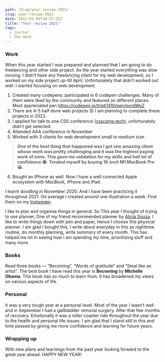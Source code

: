 ```yaml
---
path: /blog/year-review-2021/
slug: year-review-2021
date: 2022-01-01T18:57:25Z
title: "Year review 2021"
tags:
  - journal
  - the-desk
---
```


### Work

When this year started I was prepared and planned that I am going to do freelancing and other side project. As the year started everything was slow moving. I didn’t have any freelancing client for my web development, so I worked on my side project up-till April. Unfortunately that didn’t worked out well. I started focusing on web development.

1. Created many codepens; participated in 6 codepen challenges. Many of them were liked by the community and featured on different places. Most appreciated pen https://codepen.io/tripti1410/pen/pordWpZ
2. There are 4-5 half done web projects 😞 I am planning to complete these projects in 2022.
3. I applied for talk to one CSS conference ([csscamp.tech](https://csscamp.tech)), unfortunately didn’t get selected.
4. Attended AAA conference in November
5. Worked with 3 clients for web development small to medium size.

> **One of the best thing that happened was I got one amazing client whose work was pretty challenging and it was the highest paying work of mine. This gave me validation for my skills and hell lot of confidence 😁. Treated myself by buying 16-inch M1 MacBook Pro 😀.**

6. Bought an iPhone as well. Now I have a well connected Apple ecosystem with MacBook, iPhone and iPad.

I learnt doodling in November 2020. And I have been practicing it throughout 2021. On average I created around one illustration a week. Find them on my [Instagram](https://www.instagram.com/triptiscreations/).

I like to plan and organise things in general. So This year I thought of trying to use planner, One of my friend recommended planner by [Alicia Souza](https://aliciasouza.com). I like to write things down with pen and paper, hence I choose this physical planner. I am glad I bought this, I write about everyday in this as nighttime routine, do monthly planning, write summary of every month. This has helped me lot in seeing how I am spending my time, prioritizing stuff and many more.

### Books

Read three books — “Becoming”, “Words of gratitude” and “Steal like an artist”.
The best book I have read this year is **Becoming** by **Michelle Obama**. This book has so much to learn from. It has broadened my views on various aspects of life.

### Personal

It was a very tough year at a personal level. Most of the year I wasn’t well and in September I had a gallbladder removal surgery. After that few months of recovery. Emotionally it was a roller coaster ride throughout the year due to the health and personal life issues. I am glad that I stand still in this and time passed by giving me more confidence and learning for future years.

### Wrapping up

With new plans and learnings from the past year looking forward to the great year ahead.
HAPPY NEW YEAR!

